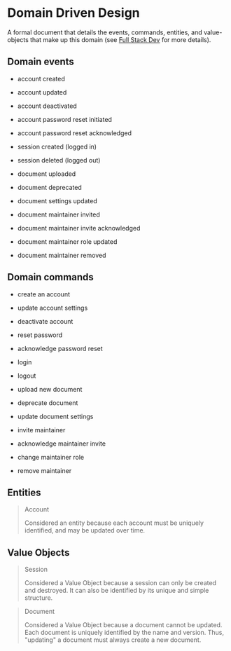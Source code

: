 # Domain Driven Design
A formal document that details the events, commands, entities, and value-objects that make up this domain (see [Full 
Stack Dev](https://gi60s.github.io/full-stack-dev/fundamentals/domain-driven-design/) for more details).

## Domain events

- account created
- account updated
- account deactivated


- account password reset initiated
- account password reset acknowledged


- session created (logged in)
- session deleted (logged out)


- document uploaded
- document deprecated


- document settings updated


- document maintainer invited
- document maintainer invite acknowledged
- document maintainer role updated
- document maintainer removed


## Domain commands

- create an account
- update account settings
- deactivate account


- reset password
- acknowledge password reset


- login
- logout


- upload new document
- deprecate document


- update document settings


- invite maintainer
- acknowledge maintainer invite
- change maintainer role
- remove maintainer


## Entities

> Account
> 
> Considered an entity because each account must be uniquely identified, and may be updated over time.

## Value Objects

> Session
> 
> Considered a Value Object because a session can only be created and destroyed. It can also be identified by its 
> unique and simple structure.

> Document
> 
> Considered a Value Object because a document cannot be updated. Each document is uniquely identified by the name 
> and version. Thus, "updating" a document must always create a new document.
